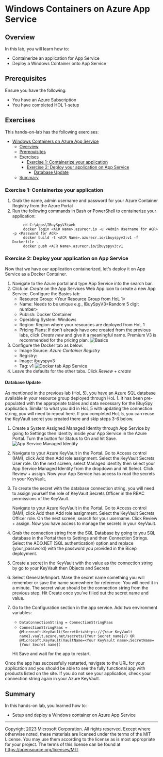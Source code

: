# Windows Containers on Azure App Service

## Overview

In this lab, you will learn how to:

* Containerize an application for App Service
* Deploy a Windows Container onto App Service

## Prerequisites

Ensure you have the following:

* You have an Azure Subscription
* You have completed HOL 1-setup

## Exercises

This hands-on-lab has the following exercises:

- [Windows Containers on Azure App Service](#windows-containers-on-azure-app-service)
  - [Overview](#overview)
  - [Prerequisites](#prerequisites)
  - [Exercises](#exercises)
    - [Exercise 1: Containerize your application ](#exercise-1-containerize-your-application-)
    - [Exercise 2: Deploy your application on App Service](#exercise-2-deploy-your-application-on-app-service)
      - [Database Update](#database-update)
  - [Summary](#summary)

### Exercise 1: Containerize your application <a name="ex1"></a>
1. Grab the name, admin username and password for your Azure Container Registry from the Azure Portal
1. Run the following commands in Bash or PowerShell to containerize your application:
   ```
        cd C:\Apps\IBuySpyV3\web
        docker login <ACR Name>.azurecr.io -u <Admin Username for ACR> -p <Password for ACR>
        docker build -t <ACR Name>.azurecr.io/ibuyspyv3:v1 -f Dockerfile .
        docker push <ACR Name>.azurecr.io/ibuyspyv3:v1 
    ```

### Exercise 2: Deploy your application on App Service
Now that we have our application containerized, let's deploy it on App Service as a Docker Container. 

1. Navigate to the Azure portal and type App Service into the search bar. 
2. Click on *Create* on the App Services Web App icon to create a new App Service. Configure the Basics tab:
   - Resource Group: <Your Resource Group from  HoL 1>
   - Name: Needs to be unique e.g., IBuySpyV3<Random 5 digit number>
   - Publish: Docker Container
   - Operating System: Windows
   - Region: Region where your resources are deployed from HoL 1
   - Pricing Plans: If don't already have one created from the previous labs, click *Create new* and give it a meaningful name. Premium V3 is recommended for the pricing plan. 
   ![Basics](media/Basics%20App%20Service%20Setup.png)
3. Configure the Docker tab as below:
   - Image Source: *Azure Container Registry*
   - Registry: <Your ACR registry>
   - Image: ibuyspyv3
   - Tag: v1
   ![Docker tab App Service](media/Docker%20Tab%20App%20Services.png)
4. Leave the defaults for the other tabs. Click *Review + create* 

#### Database Update

As mentioned in the previous lab (HoL 5), you have an Azure SQL database available in your resource group deployed through HoL 1. It has been pre-populated with the appropriate tables and data necessary for the IBuySpy application. Similar to what you did in HoL 5 with updating the connection string, you will need to repeat here. If you completed HoL 5, you can reuse the KeyVault secret you created there and skip steps 3-6 below. 

1. Create a System Assigned Managed Identity through App Service by going to Settings then Identity inside your App Service in the Azure Portal. Turn the button for Status to On and hit Save.
   ![App Service Managed Identity](media/App%20Service%20MI.jpg)
2. Navigate to your Azure KeyVault in the Portal. Go to Access control (IAM), click Add then Add role assignment. Select the KeyVault Secrets User role. On the next screen, select Managed identity then select your App Service Managed Identity from the dropdown and hit Select. Click Review + assign. Now your App Service has access to read the secrets in your KeyVault.
3. To create the secret with the database connection string, you will need to assign yourself the role of KeyVault Secrets Officer in the RBAC permissions of the KeyVault.

    Navigate to your Azure KeyVault in the Portal. Go to Access control (IAM), click Add then Add role assignment. Select the KeyVault Secrets Officer role. On the next screen, search for your username. Click Review + assign. Now you have access to manage the secrets in your KeyVault.

4. Grab the connection string from the SQL Database by going to you SQL database in the Portal then to Settings and then Connection Strings. Select the ADO.NET (SQL authentication) option and replace {your_password} with the password you provided in the Bicep deployment. 
5. Create a secret in the KeyVault with the value as the connection string by go to your KeyVault then Objects and Secrets
6. Select Generate/Import. Make the secret name something you will remember or save the name somewhere for reference. You will need it in a minute. The secret value should be the connection string from the previous step. Hit Create once you've filled out the secret name and value.

7. Go to the Configuration section in the app service. Add two environment variables:

    - ```DataConnectionString = ConnectionStringPaas```
    - ```ConnectionStringPaas = @Microsoft.KeyVault(SecretUri=https://{Your KeyVault name}.vault.azure.net/secrets/{Your Secret name}/) OR @Microsoft.KeyVault(VaultName=<Your KeyVault name>;SecretName={Your Secret name})```
  
    Hit Save and wait for the app to restart.

Once the app has successfully restarted, navigate to the URL for your application and you should be able to see the fully functional app with products listed on the site. If you do not see your application, check your connection string again in your Azure KeyVault.

## Summary

In this hands-on lab, you learned how to:

* Setup and deploy a Windows container on Azure App Service


----

Copyright 2023 Microsoft Corporation. All rights reserved. Except where otherwise noted, these materials are licensed under the terms of the MIT License. You may use them according to the license as is most appropriate for your project. The terms of this license can be found at https://opensource.org/licenses/MIT.